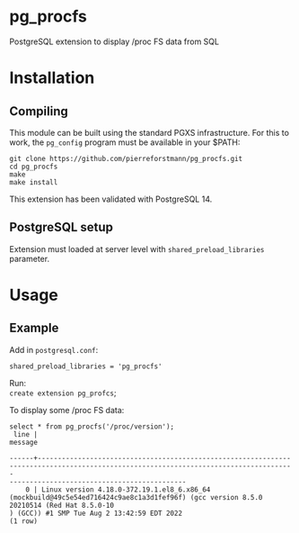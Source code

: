# pg_procfs
PostgreSQL extension to display /proc FS data from SQL 


# Installation
## Compiling

This module can be built using the standard PGXS infrastructure. For this to work, the `pg_config` program must be available in your $PATH:
  
`git clone https://github.com/pierreforstmann/pg_procfs.git` <br>
`cd pg_procfs` <br>
`make` <br>
`make install` <br>

This extension has been validated with PostgreSQL 14.

## PostgreSQL setup

Extension must loaded at server level with `shared_preload_libraries` parameter.

# Usage

## Example

Add in `postgresql.conf`:

`shared_preload_libraries = 'pg_procfs'` <br>

Run: <br>
`create extension pg_profcs`;

To display some /proc FS data:<br>
```
select * from pg_procfs('/proc/version');
 line |                                                                                     message                                          
                                            
------+--------------------------------------------------------------------------------------------------------------------------------------
--------------------------------------------
    0 | Linux version 4.18.0-372.19.1.el8_6.x86_64 (mockbuild@49c5e54ed716424c9ae8c1a3d1fef96f) (gcc version 8.5.0 20210514 (Red Hat 8.5.0-10
) (GCC)) #1 SMP Tue Aug 2 13:42:59 EDT 2022
(1 row)
```

